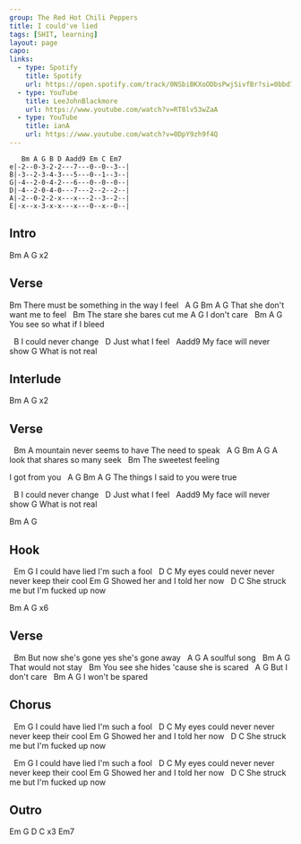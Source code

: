 ```yaml
---
group: The Red Hot Chili Peppers
title: I could've lied
tags: [SHIT, learning]
layout: page
capo: 
links: 
  - type: Spotify
    title: Spotify
    url: https://open.spotify.com/track/0NSbiBKXoODbsPwjSivfBr?si=0bbd7541f94e41bc
  - type: YouTube
    title: LeeJohnBlackmore
    url: https://www.youtube.com/watch?v=RT8lv53wZaA
  - type: YouTube
    title: ianA
    url: https://www.youtube.com/watch?v=0DpY9zh9f4Q
---
```


```chordpro
   Bm A G B D Aadd9 Em C Em7
e|-2--0-3-2-2---7---0--0--3--|
B|-3--2-3-4-3---5---0--1--3--|
G|-4--2-0-4-2---6---0--0--0--|
D|-4--2-0-4-0---7---2--2--2--|
A|-2--0-2-2-x---x---2--3--2--|
E|-x--x-3-x-x---x---0--x--0--|
```

## Intro

Bm A G x2

## Verse

Bm
There must be something in the way I feel
&nbsp;    A         G          Bm  A G
That she don't want me to feel
&nbsp;   Bm
The stare she bares cut me
A       G
I don't care
&nbsp;                    Bm   A G
You see so what if I bleed

&nbsp; B
I could never change
&nbsp;    D
Just what I feel
&nbsp;  Aadd9
My face will never show
G
What is not real

## Interlude

Bm A G x2

## Verse

&nbsp; Bm
A mountain never seems to have
The need to speak
&nbsp; A         G              Bm  A G
A look that shares so many seek
&nbsp;   Bm
The sweetest feeling

I got from you
&nbsp;   A         G                Bm  A G
The things I said to you were true

&nbsp; B
I could never change
&nbsp;    D
Just what I feel
&nbsp;  Aadd9
My face will never show
G
What is not real

Bm A G

## Hook

&nbsp; Em                  G
I could have lied I'm such a fool
&nbsp;  D                      C
My eyes could never never never keep their cool
Em               G
Showed her and I told her now
&nbsp;   D                 C
She struck me but I'm fucked up now

Bm A G x6

## Verse

&nbsp;   Bm
But now she's gone yes she's gone away
&nbsp; A       G
A soulful song
&nbsp;              Bm  A G
That would not stay
&nbsp;   Bm
You see she hides 'cause she is scared
&nbsp;   A       G
But I don't care
&nbsp;          Bm    A G
I won't be spared

## Chorus

&nbsp; Em                  G
I could have lied I'm such a fool
&nbsp;  D                      C
My eyes could never never never keep their cool
Em               G
Showed her and I told her now
&nbsp;   D                 C
She struck me but I'm fucked up now

&nbsp; Em                  G
I could have lied I'm such a fool
&nbsp;  D                      C
My eyes could never never never keep their cool
Em               G
Showed her and I told her now
&nbsp;   D                 C
She struck me but I'm fucked up now

## Outro

Em G D C x3
Em7

